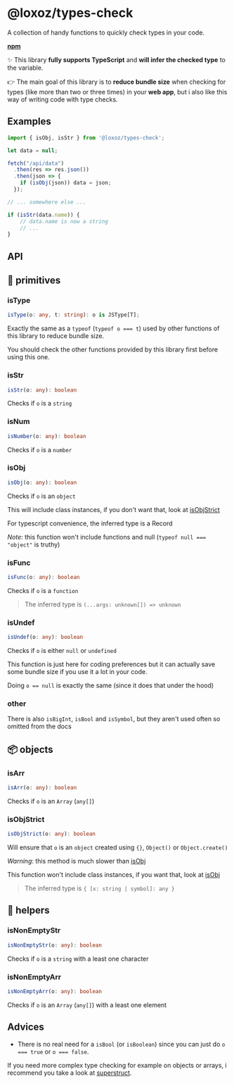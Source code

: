 # @loxoz/types-check

A collection of handy functions to quickly check types in your code.

[**npm**](https://www.npmjs.com/package/@loxoz/types-check)

✨ This library **fully supports TypeScript** and **will infer the checked type** to the variable.

👉 The main goal of this library is to **reduce bundle size** when checking for types (like more than two or three times) in your **web app**, but i also like this way of writing code with type checks.

## Examples

```js
import { isObj, isStr } from '@loxoz/types-check';

let data = null;

fetch("/api/data")
  .then(res => res.json())
  .then(json => {
    if (isObj(json)) data = json;
  });

// ... somewhere else ...

if (isStr(data.name)) {
    // data.name is now a string
    // ...
}
```

## API

## 🧪 primitives

### isType

```ts
isType(o: any, t: string): o is JSType[T];
```
Exactly the same as a `typeof` (`typeof o === t`) used by other functions of this library to reduce bundle size.

You should check the other functions provided by this library first before using this one.

### isStr

```ts
isStr(o: any): boolean
```

Checks if `o` is a `string`

### isNum

```ts
isNumber(o: any): boolean
```

Checks if `o` is a `number`

### isObj

```ts
isObj(o: any): boolean
```

Checks if `o` is an `object`

This will include class instances, if you don't want that, look at [isObjStrict](#isobjstrict)

For typescript convenience, the inferred type is a Record

*Note*: this function won't include functions and null (`typeof null === "object"` is truthy)

### isFunc

```ts
isFunc(o: any): boolean
```

Checks if `o` is a `function`

> The inferred type is `(...args: unknown[]) => unknown`

### isUndef

```ts
isUndef(o: any): boolean
```

Checks if `o` is either `null` or `undefined`

This function is just here for coding preferences but it can actually save some bundle size if you use it a lot in your code.

Doing `o == null` is exactly the same (since it does that under the hood)

### other

There is also `isBigInt`, `isBool` and `isSymbol`, but they aren't used often so omitted from the docs

## 📦 objects

### isArr

```ts
isArr(o: any): boolean
```

Checks if `o` is an `Array` (`any[]`)

### isObjStrict

```ts
isObjStrict(o: any): boolean
```

Will ensure that `o` is an `object` created using `{}`, `Object()` or `Object.create()`

*Warning*: this method is much slower than [isObj](#isobj)

This function won't include class instances, if you want that, look at [isObj](#isobj)

> The inferred type is `{ [x: string | symbol]: any }`

## 🧱 helpers

### isNonEmptyStr

```ts
isNonEmptyStr(o: any): boolean
```

Checks if `o` is a `string` with a least one character

### isNonEmptyArr

```ts
isNonEmptyArr(o: any): boolean
```

Checks if `o` is an `Array` (`any[]`) with a least one element

## Advices

- There is no real need for a `isBool` (or `isBoolean`) since you can just do `o === true` or `o === false`.

If you need more complex type checking for example on objects or arrays, i recommend you take a look at [superstruct](https://www.npmjs.com/package/superstruct).
